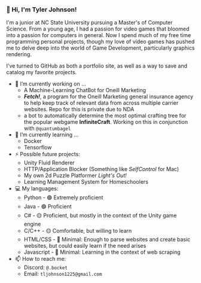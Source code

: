 ### 👋 Hi, I'm Tyler Johnson!

I'm a junior at NC State University pursuing a Master's of Computer Science.
From a young age, I had a passion for video games that bloomed into a passion for computers in general.
Now I spend much of my free time programming personal projects, though my love of video games has pushed me
to delve deep into the world of Game Development, particularly graphics rendering.

I've turned to GitHub as both a portfolio site, as well as a way to save and catalog my favorite projects.

- 🔭 I’m currently working on ...
  - A Machine-Learning ChatBot for Oneill Marketing
  - ***Fetch!***, a program for the Oneill Marketing general insurance agency to help
keep track of relevant data from across multiple carrier websites. Repo for this is private due to NDA
  - a bot to automatically determine the most optimal crafting tree for the popular webgame **InfiniteCraft**. Working on this in conjunction with `@quantumbagel`
- 🌱 I’m currently learning ...
  - Docker
  - Tensorflow
- ⚡ Possible future projects:
  - Unity Fluid Renderer
  - HTTP/Application Blocker (Something like _SelfControl_ for Mac)
  - My own 2d Puzzle Platformer _Light's Out!_
  - Learning Management System for Homeschoolers
- 💻 My languages:
  - Python - 🟢 Extremely proficient
  - Java - 🟢 Proficient
  - C# - 🟡 Proficient, but mostly in the context of the Unity game engine
  - C/C++ - 🟡 Comfortable, but willing to learn
  - HTML/CSS - 🔴 Minimal: Enough to parse websites and create basic websites, but could easily learn if the need arises
  - Javascript - 🔴 Minimal: Learning in the context of web scraping
- 📫 How to reach me:
  - Discord: `@.bocket`
  - Email: `tljohnson1225@gmail.com`
